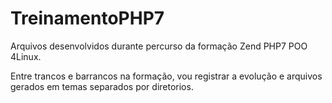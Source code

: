 # TreinamentoPHP7
Arquivos desenvolvidos durante percurso da formação Zend PHP7 POO 4Linux. 

Entre trancos e barrancos na formação, vou registrar a evolução e arquivos gerados em temas separados por diretorios.
